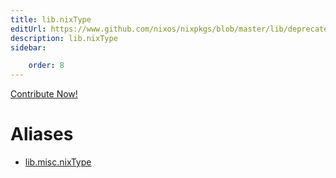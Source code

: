 ```yaml
---
title: lib.nixType
editUrl: https://www.github.com/nixos/nixpkgs/blob/master/lib/deprecated.nix#L282C13
description: lib.nixType
sidebar:

    order: 8
---
```


<a href="https://www.github.com/nixos/nixpkgs/blob/master/lib/deprecated.nix#L282C13">Contribute Now!</a>


# Aliases

- [lib.misc.nixType](/reference/libmisc.nixType)



